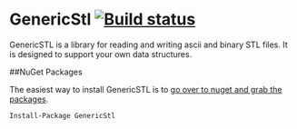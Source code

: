 GenericStl [![Build status](https://ci.appveyor.com/api/projects/status/36i67p5mqduq1qry/branch/master?svg=true)](https://ci.appveyor.com/project/Musashi178/genericstl/branch/master)
==========

GenericSTL is a library for reading and writing ascii and binary STL files. It is designed to support your own data structures.

##NuGet Packages

The easiest way to install GenericSTL is to [go over to nuget and grab the packages](http://www.nuget.org/packages/GenericStl/).

```
Install-Package GenericStl
```

